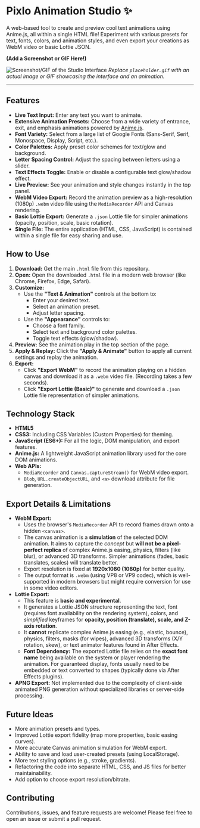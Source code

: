 # Pixlo Animation Studio ✨

A web-based tool to create and preview cool text animations using Anime.js, all within a single HTML file! Experiment with various presets for text, fonts, colors, and animation styles, and even export your creations as WebM video or basic Lottie JSON.

**(Add a Screenshot or GIF Here!)**

![Screenshot/GIF of the Studio Interface](placeholder.gif)
*Replace `placeholder.gif` with an actual image or GIF showcasing the interface and an animation.*

---

## Features

*   **Live Text Input:** Enter any text you want to animate.
*   **Extensive Animation Presets:** Choose from a wide variety of entrance, exit, and emphasis animations powered by [Anime.js](https://animejs.com/).
*   **Font Variety:** Select from a large list of Google Fonts (Sans-Serif, Serif, Monospace, Display, Script, etc.).
*   **Color Palettes:** Apply preset color schemes for text/glow and background.
*   **Letter Spacing Control:** Adjust the spacing between letters using a slider.
*   **Text Effects Toggle:** Enable or disable a configurable text glow/shadow effect.
*   **Live Preview:** See your animation and style changes instantly in the top panel.
*   **WebM Video Export:** Record the animation preview as a high-resolution (1080p) `.webm` video file using the `MediaRecorder` API and Canvas rendering.
*   **Basic Lottie Export:** Generate a `.json` Lottie file for simpler animations (opacity, position, scale, basic rotation).
*   **Single File:** The entire application (HTML, CSS, JavaScript) is contained within a single file for easy sharing and use.

## How to Use

1.  **Download:** Get the main `.html` file from this repository.
2.  **Open:** Open the downloaded `.html` file in a modern web browser (like Chrome, Firefox, Edge, Safari).
3.  **Customize:**
    *   Use the **"Text & Animation"** controls at the bottom to:
        *   Enter your desired text.
        *   Select an animation preset.
        *   Adjust letter spacing.
    *   Use the **"Appearance"** controls to:
        *   Choose a font family.
        *   Select text and background color palettes.
        *   Toggle text effects (glow/shadow).
4.  **Preview:** See the animation play in the top section of the page.
5.  **Apply & Replay:** Click the **"Apply & Animate"** button to apply all current settings and replay the animation.
6.  **Export:**
    *   Click **"Export WebM"** to record the animation playing on a hidden canvas and download it as a `.webm` video file. (Recording takes a few seconds).
    *   Click **"Export Lottie (Basic)"** to generate and download a `.json` Lottie file representation of simpler animations.

## Technology Stack

*   **HTML5**
*   **CSS3:** Including CSS Variables (Custom Properties) for theming.
*   **JavaScript (ES6+):** For all the logic, DOM manipulation, and export features.
*   **Anime.js:** A lightweight JavaScript animation library used for the core DOM animations.
*   **Web APIs:**
    *   `MediaRecorder` and `Canvas.captureStream()` for WebM video export.
    *   `Blob`, `URL.createObjectURL`, and `<a>` download attribute for file generation.

## Export Details & Limitations

*   **WebM Export:**
    *   Uses the browser's `MediaRecorder` API to record frames drawn onto a hidden `<canvas>`.
    *   The canvas animation is a **simulation** of the selected DOM animation. It aims to capture the *concept* but **will not be a pixel-perfect replica** of complex Anime.js easing, physics, filters (like blur), or advanced 3D transforms. Simpler animations (fades, basic translates, scales) will translate better.
    *   Export resolution is fixed at **1920x1080 (1080p)** for better quality.
    *   The output format is `.webm` (using VP8 or VP9 codec), which is well-supported in modern browsers but might require conversion for use in some video editors.
*   **Lottie Export:**
    *   This feature is **basic and experimental**.
    *   It generates a Lottie JSON structure representing the text, font (requires font availability on the rendering system), colors, and *simplified* keyframes for **opacity, position (translate), scale, and Z-axis rotation**.
    *   It **cannot** replicate complex Anime.js easing (e.g., elastic, bounce), physics, filters, masks (for wipes), advanced 3D transforms (X/Y rotation, skew), or text animator features found in After Effects.
    *   **Font Dependency:** The exported Lottie file relies on the **exact font name** being available on the system or player rendering the animation. For guaranteed display, fonts usually need to be embedded or text converted to shapes (typically done via After Effects plugins).
*   **APNG Export:** Not implemented due to the complexity of client-side animated PNG generation without specialized libraries or server-side processing.

## Future Ideas

*   More animation presets and types.
*   Improved Lottie export fidelity (map more properties, basic easing curves).
*   More accurate Canvas animation simulation for WebM export.
*   Ability to save and load user-created presets (using LocalStorage).
*   More text styling options (e.g., stroke, gradients).
*   Refactoring the code into separate HTML, CSS, and JS files for better maintainability.
*   Add option to choose export resolution/bitrate.

## Contributing

Contributions, issues, and feature requests are welcome! Please feel free to open an issue or submit a pull request.
